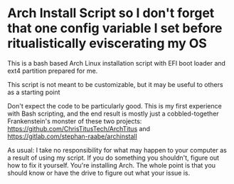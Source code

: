 # Arch Install Script so I don't forget that one config variable I set before ritualistically eviscerating my OS

This is a bash based Arch Linux installation script with EFI boot loader and ext4 partition prepared for me.

This script is not meant to be customizable, but it may be useful to others as a starting point

Don't expect the code to be particularly good. This is my first experience with Bash scripting, and the end result is mostly just a cobbled-together Frankenstein's monster of these two projects: https://github.com/ChrisTitusTech/ArchTitus and https://gitlab.com/stephan-raabe/archinstall

As usual: I take no responsibility for what may happen to your computer as a result of using my script. If you do something you shouldn't, figure out how to fix it yourself. You're installing Arch. The whole point is that you should know or have the drive to figure out what your issue is.
